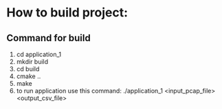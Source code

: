 # How to build project:
## Command for build
1. cd application_1
2. mkdir build
3. cd build
4. cmake ..
5. make
6. to run application use this command: ./application_1 <input_pcap_file> <output_csv_file>
